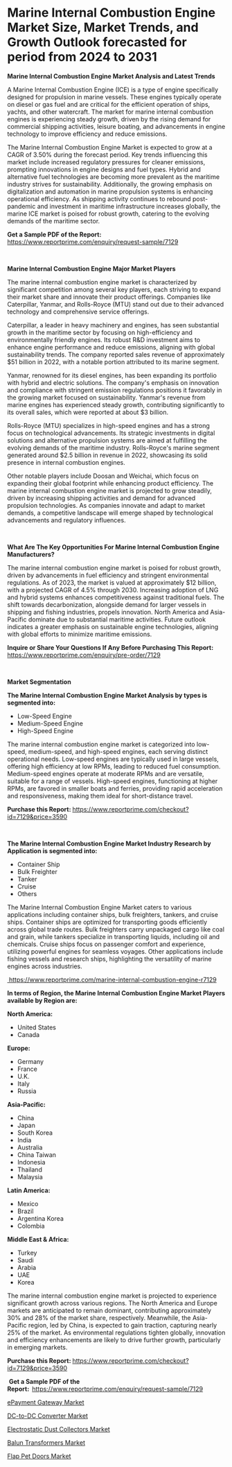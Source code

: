 <p><h1>Marine Internal Combustion Engine Market Size, Market Trends, and Growth Outlook forecasted for period from 2024 to 2031</h1></p><p><strong>Marine Internal Combustion Engine Market Analysis and Latest Trends</strong></p>
<p><p>A Marine Internal Combustion Engine (ICE) is a type of engine specifically designed for propulsion in marine vessels. These engines typically operate on diesel or gas fuel and are critical for the efficient operation of ships, yachts, and other watercraft. The market for marine internal combustion engines is experiencing steady growth, driven by the rising demand for commercial shipping activities, leisure boating, and advancements in engine technology to improve efficiency and reduce emissions.</p><p>The Marine Internal Combustion Engine Market is expected to grow at a CAGR of 3.50% during the forecast period. Key trends influencing this market include increased regulatory pressures for cleaner emissions, prompting innovations in engine designs and fuel types. Hybrid and alternative fuel technologies are becoming more prevalent as the maritime industry strives for sustainability. Additionally, the growing emphasis on digitalization and automation in marine propulsion systems is enhancing operational efficiency. As shipping activity continues to rebound post-pandemic and investment in maritime infrastructure increases globally, the marine ICE market is poised for robust growth, catering to the evolving demands of the maritime sector.</p></p>
<p><strong>Get a Sample PDF of the Report:&nbsp;</strong> <a href="https://www.reportprime.com/enquiry/request-sample/7129">https://www.reportprime.com/enquiry/request-sample/7129</a></p>
<p>&nbsp;</p>
<p><strong>Marine Internal Combustion Engine Major Market Players</strong></p>
<p><p>The marine internal combustion engine market is characterized by significant competition among several key players, each striving to expand their market share and innovate their product offerings. Companies like Caterpillar, Yanmar, and Rolls-Royce (MTU) stand out due to their advanced technology and comprehensive service offerings.</p><p>Caterpillar, a leader in heavy machinery and engines, has seen substantial growth in the maritime sector by focusing on high-efficiency and environmentally friendly engines. Its robust R&D investment aims to enhance engine performance and reduce emissions, aligning with global sustainability trends. The company reported sales revenue of approximately $51 billion in 2022, with a notable portion attributed to its marine segment.</p><p>Yanmar, renowned for its diesel engines, has been expanding its portfolio with hybrid and electric solutions. The company's emphasis on innovation and compliance with stringent emission regulations positions it favorably in the growing market focused on sustainability. Yanmar's revenue from marine engines has experienced steady growth, contributing significantly to its overall sales, which were reported at about $3 billion.</p><p>Rolls-Royce (MTU) specializes in high-speed engines and has a strong focus on technological advancements. Its strategic investments in digital solutions and alternative propulsion systems are aimed at fulfilling the evolving demands of the maritime industry. Rolls-Royce's marine segment generated around $2.5 billion in revenue in 2022, showcasing its solid presence in internal combustion engines.</p><p>Other notable players include Doosan and Weichai, which focus on expanding their global footprint while enhancing product efficiency. The marine internal combustion engine market is projected to grow steadily, driven by increasing shipping activities and demand for advanced propulsion technologies. As companies innovate and adapt to market demands, a competitive landscape will emerge shaped by technological advancements and regulatory influences.</p></p>
<p>&nbsp;</p>
<p><strong>What Are The Key Opportunities For Marine Internal Combustion Engine Manufacturers?</strong></p>
<p><p>The marine internal combustion engine market is poised for robust growth, driven by advancements in fuel efficiency and stringent environmental regulations. As of 2023, the market is valued at approximately $12 billion, with a projected CAGR of 4.5% through 2030. Increasing adoption of LNG and hybrid systems enhances competitiveness against traditional fuels. The shift towards decarbonization, alongside demand for larger vessels in shipping and fishing industries, propels innovation. North America and Asia-Pacific dominate due to substantial maritime activities. Future outlook indicates a greater emphasis on sustainable engine technologies, aligning with global efforts to minimize maritime emissions.</p></p>
<p><strong>Inquire or Share Your Questions If Any Before Purchasing This Report:</strong> <a href="https://www.reportprime.com/enquiry/pre-order/7129">https://www.reportprime.com/enquiry/pre-order/7129</a></p>
<p>&nbsp;</p>
<p><strong>Market Segmentation</strong></p>
<p><strong>The Marine Internal Combustion Engine Market Analysis by types is segmented into:</strong></p>
<p><ul><li>Low-Speed Engine</li><li>Medium-Speed Engine</li><li>High-Speed Engine</li></ul></p>
<p><p>The marine internal combustion engine market is categorized into low-speed, medium-speed, and high-speed engines, each serving distinct operational needs. Low-speed engines are typically used in large vessels, offering high efficiency at low RPMs, leading to reduced fuel consumption. Medium-speed engines operate at moderate RPMs and are versatile, suitable for a range of vessels. High-speed engines, functioning at higher RPMs, are favored in smaller boats and ferries, providing rapid acceleration and responsiveness, making them ideal for short-distance travel.</p></p>
<p><strong>Purchase this Report:&nbsp;</strong><a href="https://www.reportprime.com/checkout?id=7129&price=3590">https://www.reportprime.com/checkout?id=7129&price=3590</a></p>
<p>&nbsp;</p>
<p><strong>The Marine Internal Combustion Engine Market Industry Research by Application is segmented into:</strong></p>
<p><ul><li>Container Ship</li><li>Bulk Freighter</li><li>Tanker</li><li>Cruise</li><li>Others</li></ul></p>
<p><p>The Marine Internal Combustion Engine Market caters to various applications including container ships, bulk freighters, tankers, and cruise ships. Container ships are optimized for transporting goods efficiently across global trade routes. Bulk freighters carry unpackaged cargo like coal and grain, while tankers specialize in transporting liquids, including oil and chemicals. Cruise ships focus on passenger comfort and experience, utilizing powerful engines for seamless voyages. Other applications include fishing vessels and research ships, highlighting the versatility of marine engines across industries.</p></p>
<p><a href="https://www.reportprime.com/marine-internal-combustion-engine-r7129">&nbsp;https://www.reportprime.com/marine-internal-combustion-engine-r7129</a></p>
<p><strong>In terms of Region, the Marine Internal Combustion Engine Market Players available by Region are:</strong></p>
<p>
    <p> <strong> North America: </strong>
        <ul>
            <li>United States</li>
            <li>Canada</li>
        </ul>
        </p> 
    <p> <strong> Europe: </strong>
        <ul>
            <li>Germany</li>
            <li>France</li>
            <li>U.K.</li>
            <li>Italy</li>
            <li>Russia</li>
        </ul>
        </p> 
    <p> <strong> Asia-Pacific: </strong>
        <ul>
            <li>China</li>
            <li>Japan</li>
            <li>South Korea</li>
            <li>India</li>
            <li>Australia</li>
            <li>China Taiwan</li>
            <li>Indonesia</li>
            <li>Thailand</li>
            <li>Malaysia</li>
        </ul>
        </p> 
    <p> <strong> Latin America: </strong>
        <ul>
            <li>Mexico</li>
            <li>Brazil</li>
            <li>Argentina Korea</li>
            <li>Colombia</li>
        </ul>
        </p> 
    <p> <strong> Middle East & Africa: </strong>
        <ul>
            <li>Turkey</li>
            <li>Saudi</li>
            <li>Arabia</li>
            <li>UAE</li>
            <li>Korea</li>
        </ul>
    </p>
    </p>
<p><p>The marine internal combustion engine market is projected to experience significant growth across various regions. The North America and Europe markets are anticipated to remain dominant, contributing approximately 30% and 28% of the market share, respectively. Meanwhile, the Asia-Pacific region, led by China, is expected to gain traction, capturing nearly 25% of the market. As environmental regulations tighten globally, innovation and efficiency enhancements are likely to drive further growth, particularly in emerging markets.</p></p>
<p><strong>Purchase this Report: </strong><a href="https://www.reportprime.com/checkout?id=7129&price=3590">https://www.reportprime.com/checkout?id=7129&price=3590</a></p>
<p>&nbsp;<strong>Get a Sample PDF of the Report:&nbsp;&nbsp;</strong><a href="https://www.reportprime.com/enquiry/request-sample/7129">https://www.reportprime.com/enquiry/request-sample/7129</a></p>
<p><strong></strong></p>
<p><p><a href="https://medium.com/@kathrynrios65/navigating-the-global-epayment-gateway-market-from-trends-to-strategy-for-period-from-2024-to-2031-1845d4047565">ePayment Gateway Market</a></p><p><a href="https://issuu.com/reportprime-2/docs/dc-to-dc-converter-market-size-2030_395f65eea2ac0b">DC-to-DC Converter Market</a></p><p><a href="https://www.linkedin.com/pulse/global-electrostatic-dust-collectors-market-trends-analysis-adfie?trackingId=F%2FCKaUkaTBqVdcHuLPoNDQ%3D%3D">Electrostatic Dust Collectors Market</a></p><p><a href="https://medium.com/@teguhbavarian07_99894/balun-transformers-market-insights-market-products-and-regional-analysis-forecasted-for-period-f149e33a0715">Balun Transformers Market</a></p><p><a href="https://issuu.com/reportprime-2/docs/flap-pet-doors-market-size-2030.ppt_e56be899c24fda">Flap Pet Doors Market</a></p></p>
